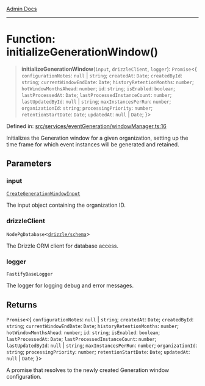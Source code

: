 [Admin Docs](/)

***

# Function: initializeGenerationWindow()

> **initializeGenerationWindow**(`input`, `drizzleClient`, `logger`): `Promise`\<\{ `configurationNotes`: `null` \| `string`; `createdAt`: `Date`; `createdById`: `string`; `currentWindowEndDate`: `Date`; `historyRetentionMonths`: `number`; `hotWindowMonthsAhead`: `number`; `id`: `string`; `isEnabled`: `boolean`; `lastProcessedAt`: `Date`; `lastProcessedInstanceCount`: `number`; `lastUpdatedById`: `null` \| `string`; `maxInstancesPerRun`: `number`; `organizationId`: `string`; `processingPriority`: `number`; `retentionStartDate`: `Date`; `updatedAt`: `null` \| `Date`; \}\>

Defined in: [src/services/eventGeneration/windowManager.ts:16](https://github.com/Sourya07/talawa-api/blob/3df16fa5fb47e8947dc575f048aef648ae9ebcf8/src/services/eventGeneration/windowManager.ts#L16)

Initializes the Generation window for a given organization, setting up the time frame
for which event instances will be generated and retained.

## Parameters

### input

[`CreateGenerationWindowInput`](../../../../drizzle/tables/eventGenerationWindows/type-aliases/CreateGenerationWindowInput.md)

The input object containing the organization ID.

### drizzleClient

`NodePgDatabase`\<[`drizzle/schema`](../../../../drizzle/schema/README.md)\>

The Drizzle ORM client for database access.

### logger

`FastifyBaseLogger`

The logger for logging debug and error messages.

## Returns

`Promise`\<\{ `configurationNotes`: `null` \| `string`; `createdAt`: `Date`; `createdById`: `string`; `currentWindowEndDate`: `Date`; `historyRetentionMonths`: `number`; `hotWindowMonthsAhead`: `number`; `id`: `string`; `isEnabled`: `boolean`; `lastProcessedAt`: `Date`; `lastProcessedInstanceCount`: `number`; `lastUpdatedById`: `null` \| `string`; `maxInstancesPerRun`: `number`; `organizationId`: `string`; `processingPriority`: `number`; `retentionStartDate`: `Date`; `updatedAt`: `null` \| `Date`; \}\>

A promise that resolves to the newly created Generation window configuration.
